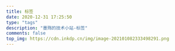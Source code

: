 ```yaml
---
title: 标签
date: 2020-12-31 17:25:50
type: "tags"
description: "墨殇的技术小站-标签"
comments: false
top_img: https://cdn.inkdp.cn/img/image-202101082333498291.png
---
```

